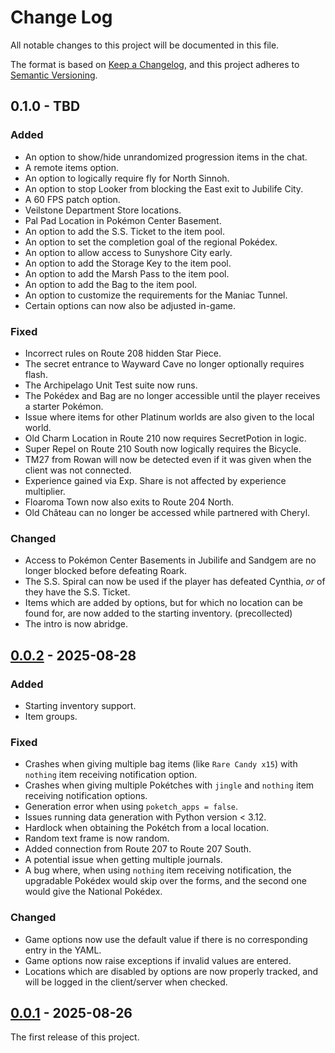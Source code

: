 # Change Log

All notable changes to this project will be documented in this file.

The format is based on [Keep a Changelog](https://keepachangelog.com/en/1.0.0/),
and this project adheres to [Semantic Versioning](https://semver.org/spec/v2.0.0.html).

## 0.1.0 - TBD
### Added
* An option to show/hide unrandomized progression items in the chat.
* A remote items option.
* An option to logically require fly for North Sinnoh.
* An option to stop Looker from blocking the East exit to Jubilife City.
* A 60 FPS patch option.
* Veilstone Department Store locations.
* Pal Pad Location in Pokémon Center Basement.
* An option to add the S.S. Ticket to the item pool.
* An option to set the completion goal of the regional Pokédex.
* An option to allow access to Sunyshore City early.
* An option to add the Storage Key to the item pool.
* An option to add the Marsh Pass to the item pool.
* An option to add the Bag to the item pool.
* An option to customize the requirements for the Maniac Tunnel.
* Certain options can now also be adjusted in-game.
### Fixed
* Incorrect rules on Route 208 hidden Star Piece.
* The secret entrance to Wayward Cave no longer optionally requires flash.
* The Archipelago Unit Test suite now runs.
* The Pokédex and Bag are no longer accessible until the player receives a starter Pokémon.
* Issue where items for other Platinum worlds are also given to the local world.
* Old Charm Location in Route 210 now requires SecretPotion in logic.
* Super Repel on Route 210 South now logically requires the Bicycle.
* TM27 from Rowan will now be detected even if it was given when the client was not connected.
* Experience gained via Exp. Share is not affected by experience multiplier.
* Floaroma Town now also exits to Route 204 North.
* Old Château can no longer be accessed while partnered with Cheryl.
### Changed
* Access to Pokémon Center Basements in Jubilife and Sandgem are no longer blocked before defeating Roark.
* The S.S. Spiral can now be used if the player has defeated Cynthia, *or* of they have the S.S. Ticket.
* Items which are added by options, but for which no location can be found for, are now added to the starting inventory. (precollected)
* The intro is now abridge.

## [0.0.2] - 2025-08-28
### Added
* Starting inventory support.
* Item groups.
### Fixed
* Crashes when giving multiple bag items (like `Rare Candy x15`) with `nothing` item receiving notification option.
* Crashes when giving multiple Pokétches with `jingle` and `nothing` item receiving notification options.
* Generation error when using `poketch_apps = false`.
* Issues running data generation with Python version < 3.12.
* Hardlock when obtaining the Pokétch from a local location.
* Random text frame is now random.
* Added connection from Route 207 to Route 207 South.
* A potential issue when getting multiple journals.
* A bug where, when using `nothing` item receiving notification, the upgradable Pokédex would
skip over the forms, and the second one would give the National Pokédex.
### Changed
* Game options now use the default value if there is no corresponding entry in the YAML.
* Game options now raise exceptions if invalid values are entered.
* Locations which are disabled by options are now properly tracked, and will be logged in the client/server when checked.

## [0.0.1] - 2025-08-26
The first release of this project.

[0.0.2]: https://github.com/ljtpetersen/platinum_archipelago/compare/v0.0.2...v0.0.1
[0.0.1]: https://github.com/ljtpetersen/platinum_archipelago/releases/tag/v0.0.1

